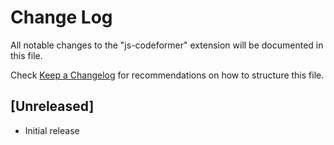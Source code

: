 # Change Log

All notable changes to the "js-codeformer" extension will be documented in this file.

Check [Keep a Changelog](http://keepachangelog.com/) for recommendations on how to structure this file.

## [Unreleased]

- Initial release